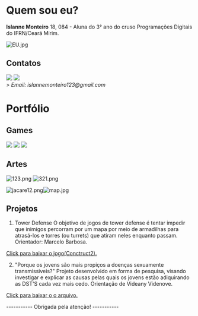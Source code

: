 
# Quem sou eu?
   **Islanne Monteiro**
18, 084 - Aluna do 3° ano do cruso Programações Digitais do IFRN/Ceará Mirim.

![EU.jpg](EU.jpg)

   
## Contatos
 
[![](face12.png)](https://www.facebook.com/islanne.monteiro) [![](iss.png)](https://www.instagram.com/islannemont/)          
                    >  _Email: islannemonteiro123@gmail.com_


# Portfólio

## Games

[![](domi2.png)](https://joozi.github.io/Domination/)
[![](rais1.png)](https://rafaelapaivva.github.io/Rais/index)
[![](random.png)](https://jadsamiamedeiros.github.io/randomquiz/)

## Artes

![123.png](123.png) ![321.png](321.png)

![jacare12.png](jacare12.png)![map.jpg](map.jpg)


## Projetos

1. Tower Defense
O objetivo de jogos de tower defense é tentar impedir que inimigos percorram por um mapa por meio de armadilhas para atrasá-los e torres (ou turrets) que atiram neles enquanto passam. 
Orientador: Marcelo Barbosa.

[Click para baixar o jogo(Conctruct2).](tower.capx)

2. "Porque os jovens são mais propiços a doenças sexuamente transmissiveis?"
Projeto desenvolvido em forma de pesquisa, visando investigar e explicar as causas pelas quais os jovens estão adiquirando as DST'S cada vez mais cedo. 
Orientação de Videany Videnove.

[Click para baixar o o arquivo.](Projetobiologia.docx)

----------- Obrigada pela atenção! -----------
